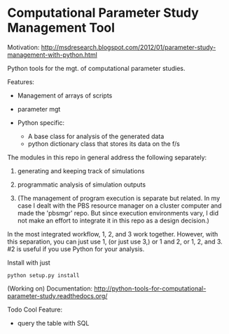 Computational Parameter Study Management Tool
====

Motivation:
http://msdresearch.blogspot.com/2012/01/parameter-study-management-with-python.html


Python tools for the mgt. of computational parameter studies.

Features:
* Management of arrays of scripts

* parameter mgt

* Python specific: 
   - A base class for analysis of the generated data 
   - python dictionary class that stores its data on the f/s

The modules in this repo in general address the following separately:

1. generating and keeping track of simulations

2. programmatic analysis of simulation outputs

3. (The management of program execution is separate but related. In my case I dealt with the PBS resource manager on a cluster computer and made the 'pbsmgr' repo. But since execution environments vary, I did not make an effort to integrate it in this repo as a design decision.)

In the most integrated workflow, 1, 2, and 3 work together. However, with this separation, you can just use 1, (or just use 3,) or 1 and 2, or 1, 2, and 3. #2 is useful if you use Python for your analysis. 


Install with just

    python setup.py install

(Working on) Documentation:
http://python-tools-for-computational-parameter-study.readthedocs.org/

Todo Cool Feature:
- query the table with SQL
